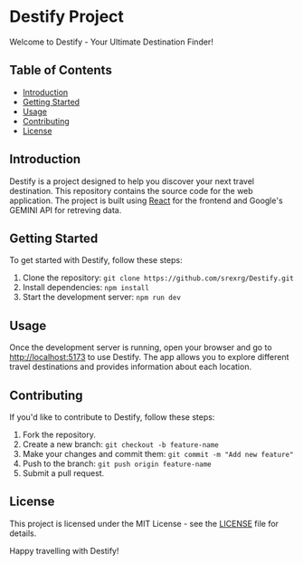 # Destify Project

Welcome to Destify - Your Ultimate Destination Finder!

## Table of Contents

- [Introduction](#introduction)
- [Getting Started](#getting-started)
- [Usage](#usage)
- [Contributing](#contributing)
- [License](#license)

## Introduction

Destify is a project designed to help you discover your next travel destination. This repository contains the source code for the web application. The project is built using [React](https://reactjs.org/) for the frontend and Google's GEMINI API for retreving data.

## Getting Started

To get started with Destify, follow these steps:

1. Clone the repository: `git clone https://github.com/srexrg/Destify.git`
2. Install dependencies: `npm install`
3. Start the development server: `npm run dev`

## Usage

Once the development server is running, open your browser and go to [http://localhost:5173](http://localhost:5173) to use Destify. The app allows you to explore different travel destinations and provides information about each location.


## Contributing

If you'd like to contribute to Destify, follow these steps:

1. Fork the repository.
2. Create a new branch: `git checkout -b feature-name`
3. Make your changes and commit them: `git commit -m "Add new feature"`
4. Push to the branch: `git push origin feature-name`
5. Submit a pull request.

## License

This project is licensed under the MIT License - see the [LICENSE](LICENSE) file for details.

Happy travelling with Destify!
